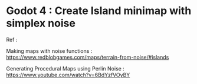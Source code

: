 # Godot 4 : Create Island minimap with simplex noise

Ref :

  Making maps with noise functions : https://www.redblobgames.com/maps/terrain-from-noise/#islands
  
  Generating Procedural Maps using Perlin Noise : https://www.youtube.com/watch?v=6BdYzfVOyBY
